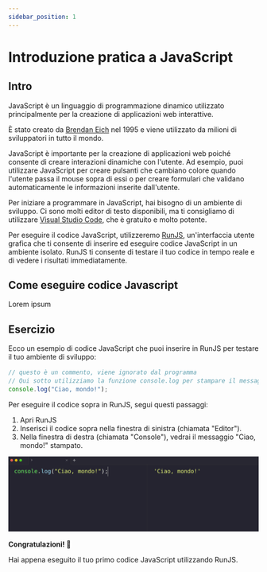 ```yaml
---
sidebar_position: 1
---
```


# Introduzione pratica a JavaScript

## Intro

JavaScript è un linguaggio di programmazione dinamico utilizzato principalmente per la creazione di applicazioni web interattive. 

È stato creato da [Brendan Eich](https://it.wikipedia.org/wiki/Brendan_Eich) nel 1995 e viene utilizzato da milioni di sviluppatori in tutto il mondo.

JavaScript è importante per la creazione di applicazioni web poiché consente di creare interazioni dinamiche con l'utente. Ad esempio, puoi utilizzare JavaScript per creare pulsanti che cambiano colore quando l'utente passa il mouse sopra di essi o per creare formulari che validano automaticamente le informazioni inserite dall'utente.

Per iniziare a programmare in JavaScript, hai bisogno di un ambiente di sviluppo. Ci sono molti editor di testo disponibili, ma ti consigliamo di utilizzare [Visual Studio Code](https://code.visualstudio.com/), che è gratuito e molto potente.

Per eseguire il codice JavaScript, utilizzeremo [RunJS](https://runjs.app/), un'interfaccia utente grafica che ti consente di inserire ed eseguire codice JavaScript in un ambiente isolato. RunJS ti consente di testare il tuo codice in tempo reale e di vedere i risultati immediatamente.

## Come eseguire codice Javascript

Lorem ipsum



## Esercizio

Ecco un esempio di codice JavaScript che puoi inserire in RunJS per testare il tuo ambiente di sviluppo:

```jsx
// questo è un commento, viene ignorato dal programma
// Qui sotto utilizziamo la funzione console.log per stampare il messaggio "Ciao, mondo!" nella console
console.log("Ciao, mondo!"); 
```

Per eseguire il codice sopra in RunJS, segui questi passaggi:

1. Apri RunJS
2. Inserisci il codice sopra nella finestra di sinistra (chiamata "Editor").
3. Nella finestra di destra (chiamata "Console"), vedrai il messaggio "Ciao, mondo!" stampato.

![helloWorld](./img/exercise-0.png)

**Congratulazioni! 🎉** 

Hai appena eseguito il tuo primo codice JavaScript utilizzando RunJS. 
